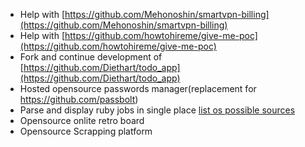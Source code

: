* Help with [https://github.com/Mehonoshin/smartvpn-billing](https://github.com/Mehonoshin/smartvpn-billing)
* Help with [https://github.com/howtohireme/give-me-poc](https://github.com/howtohireme/give-me-poc)
* Fork and continue development of [https://github.com/Diethart/todo_app](https://github.com/Diethart/todo_app)
* Hosted opensource passwords manager(replacement for https://github.com/passbolt)
* Parse and display ruby jobs in single place [list os possible sources](https://github.com/Mehonoshin/pmj/blob/master/doc/sources.md)
* Opensource onlite retro board
* Opensource Scrapping platform
